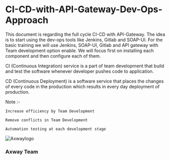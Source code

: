 # CI-CD-with-API-Gateway-Dev-Ops-Approach


This document is regarding the full cycle CI-CD with API-Gateway. The idea is to start using the dev-ops tools like Jenkins, Gitlab and SOAP-UI. For the basic training we will use Jenkins, SOAP-UI, Gitlab and API gateway with Team development option enable. We will focus first on installing each component and then configure each of them.

CI (Continuous Integration) service is a part of team development that build and test the software whenever developer pushes code to application. 

CD (Continuous Deployment) is a software service that places the changes of every code in the production which results in every day deployment of production.


Note :-

    Increase efficiency by Team Development

	Remove conflicts in Team Development

	Automation testing at each development stage



![Axwaylogo]( https://github.com/Axway-API-Management/Common/blob/master/img/AxwayLogoSmall.png ) 

### Axway Team
